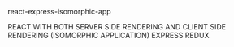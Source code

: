 react-express-isomorphic-app

REACT WITH BOTH SERVER SIDE RENDERING AND CLIENT SIDE RENDERING (ISOMORPHIC APPLICATION)
EXPRESS
REDUX
